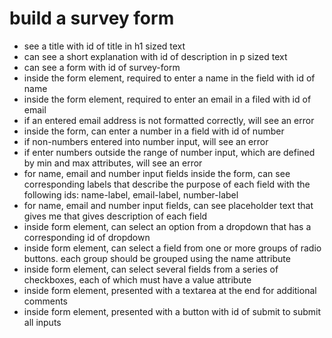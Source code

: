 # build a survey form
- see a title with id of title in h1 sized text
- can see a short explanation with id of description in p sized text
- can see a form with id of survey-form
- inside the form element, required to enter a name in the field with id of name
- inside the form element, required to enter an email in a filed with id of email
- if an entered email address is not formatted correctly, will see an error
- inside the form, can enter a number in a field with id of number
- if non-numbers entered into number input, will see an error
- if enter numbers outside the range of number input, which are defined by min and max attributes, will see an error
- for name, email and number input fields inside the form, can see corresponding labels that describe the purpose of each field with the following ids: name-label, email-label, number-label
- for name, email and number input fields, can see placeholder text that gives me that gives description of each field
- inside form element, can select an option from a dropdown that has a corresponding id of dropdown
- inside form element, can select a field from one or more groups of radio buttons. each group should be grouped using the name attribute
- inside form element, can select several fields from a series of checkboxes, each of which must have a value attribute
- inside form element, presented with a textarea at the end for additional comments
- inside form element, presented with a button with id of submit to submit all inputs